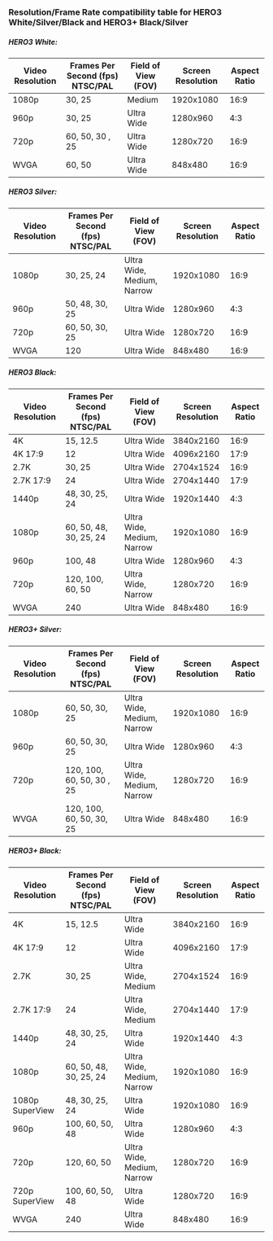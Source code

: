 ### Resolution/Frame Rate compatibility table for HERO3 White/Silver/Black and HERO3+ Black/Silver

##### HERO3 White:

| Video Resolution | Frames Per Second (fps) NTSC/PAL | Field of View (FOV)        | Screen Resolution | Aspect Ratio |
|------------------|----------------------------------|----------------------------|-------------------|--------------|
| 1080p            | 30, 25                           | Medium                     | 1920x1080         | 16:9         |
| 960p             | 30, 25                           | Ultra Wide                 | 1280x960          | 4:3          |
| 720p             | 60, 50, 30 , 25                  | Ultra Wide                 | 1280x720          | 16:9         |
| WVGA             | 60, 50                           | Ultra Wide                 | 848x480           | 16:9         |

##### HERO3 Silver:

| Video Resolution | Frames Per Second (fps) NTSC/PAL | Field of View (FOV)        | Screen Resolution | Aspect Ratio |
|------------------|----------------------------------|----------------------------|-------------------|--------------|
| 1080p            | 30, 25, 24                       | Ultra Wide, Medium, Narrow | 1920x1080         | 16:9         |
| 960p             | 50, 48, 30, 25                   | Ultra Wide                 | 1280x960          | 4:3          |
| 720p             | 60, 50, 30, 25                   | Ultra Wide                 | 1280x720          | 16:9         |
| WVGA             | 120                              | Ultra Wide                 | 848x480           | 16:9         |

##### HERO3 Black:

| Video Resolution| Frames Per Second (fps) NTSC/PAL | Field of View (FOV)        | Screen Resolution | Aspect Ratio |
|-----------------|----------------------------------|----------------------------|-------------------|--------------|
| 4K              | 15, 12.5                         | Ultra Wide                 | 3840x2160         | 16:9         |
| 4K 17:9         | 12                               | Ultra Wide                 | 4096x2160         | 17:9         |
| 2.7K            | 30, 25          		             | Ultra Wide                 | 2704x1524         | 16:9         |
| 2.7K 17:9       | 24                               | Ultra Wide                 | 2704x1440         | 17:9         |
| 1440p           | 48, 30, 25, 24                   | Ultra Wide                 | 1920x1440         | 4:3          |
| 1080p           | 60, 50, 48, 30, 25, 24           | Ultra Wide, Medium, Narrow | 1920x1080         | 16:9         |
| 960p            | 100, 48                          | Ultra Wide                 | 1280x960          | 4:3          |
| 720p            | 120, 100, 60, 50                 | Ultra Wide, Narrow         | 1280x720          | 16:9         |
| WVGA            | 240                              | Ultra Wide                 | 848x480           | 16:9         |

##### HERO3+ Silver:

| Video Resolution | Frames Per Second (fps) NTSC/PAL | Field of View (FOV)        | Screen Resolution | Aspect Ratio |
|------------------|----------------------------------|----------------------------|-------------------|--------------|
| 1080p            | 60, 50, 30, 25                   | Ultra Wide, Medium, Narrow | 1920x1080         | 16:9         |
| 960p             | 60, 50, 30, 25                   | Ultra Wide                 | 1280x960          | 4:3          |
| 720p             | 120, 100, 60, 50, 30 , 25        | Ultra Wide, Medium, Narrow | 1280x720          | 16:9         |
| WVGA             | 120, 100, 60, 50, 30, 25         | Ultra Wide                 | 848x480           | 16:9         |

##### HERO3+ Black:

| Video Resolution| Frames Per Second (fps) NTSC/PAL | Field of View (FOV)        | Screen Resolution | Aspect Ratio |
|-----------------|----------------------------------|----------------------------|-------------------|--------------|
| 4K              | 15, 12.5                         | Ultra Wide                 | 3840x2160         | 16:9         |
| 4K 17:9         | 12                               | Ultra Wide                 | 4096x2160         | 17:9         |
| 2.7K            | 30, 25          		             | Ultra Wide, Medium         | 2704x1524         | 16:9         |
| 2.7K 17:9       | 24                               | Ultra Wide, Medium         | 2704x1440         | 17:9         |
| 1440p           | 48, 30, 25, 24                   | Ultra Wide                 | 1920x1440         | 4:3          |
| 1080p           | 60, 50, 48, 30, 25, 24           | Ultra Wide, Medium, Narrow | 1920x1080         | 16:9         |
| 1080p SuperView | 48, 30, 25, 24                   | Ultra Wide                 | 1920x1080         | 16:9         |
| 960p            | 100, 60, 50, 48                  | Ultra Wide                 | 1280x960          | 4:3          |
| 720p            | 120, 60, 50                      | Ultra Wide, Medium, Narrow | 1280x720          | 16:9         |
| 720p SuperView  | 100, 60, 50, 48                  | Ultra Wide                 | 1280x720          | 16:9         |
| WVGA            | 240                              | Ultra Wide                 | 848x480           | 16:9         |
